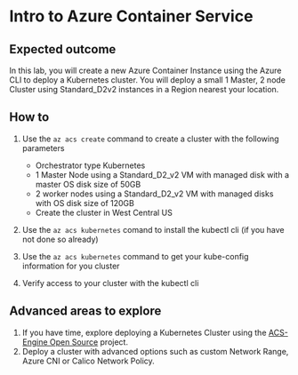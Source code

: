 # Intro to Azure Container Service

## Expected outcome

In this lab, you will create a new Azure Container Instance using the Azure CLI to deploy a Kubernetes cluster.  You will deploy a small 1 Master, 2 node Cluster using Standard_D2v2 instances in a Region nearest your location.

## How to

1. Use the ``az acs create`` command to create a cluster with the following parameters
    * Orchestrator type Kubernetes
    * 1 Master Node using a Standard_D2_v2 VM with managed disk with a master OS disk size of 50GB
    * 2 worker nodes using a Standard_D2_v2 VM with managed disks with OS disk size of 120GB
    * Create the cluster in West Central US

2. Use the ``az acs kubernetes`` comand to install the kubectl cli (if you have not done so already)

3. Use the ``az acs kubernetes`` command to get your kube-config information for you cluster

4. Verify access to your cluster with the kubectl cli  

## Advanced areas to explore

1. If you have time, explore deploying a Kubernetes Cluster using the [ACS-Engine Open Source](https://github.com/Azure/acs-engine) project. 
2. Deploy a cluster with advanced options such as custom Network Range, Azure CNI or Calico Network Policy. 